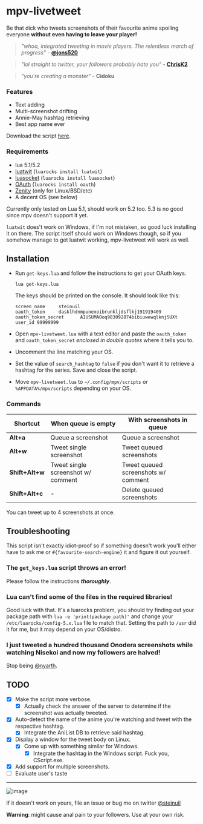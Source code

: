 mpv-livetweet
=============
Be that dick who tweets screenshots of their favourite anime spoiling everyone **without even having to leave your player!**

> *"whoa, integrated tweeting in movie players. The relentless march of progress"* - **[@jons520](https://twitter.com/jons520/status/611668022902697984)**

> *"lol straight to twitter, your followers probably hate you"* - **[ChrisK2](https://github.com/ChrisK2)**

> *"you're creating a monster"* - **Cidoku**

### Features
  * Text adding
  * Multi-screenshot drifting
  * Annie-May hashtag retrieving
  * Best app name ever

Download the script [here](https://github.com/steinuil/mpv-livetweet/archive/text.zip).

### Requirements
  * lua 5.1/5.2
  * [luatwit](https://github.com/darkstalker/LuaTwit) (`luarocks install luatwit`)
  * [luasocket](http://w3.impa.br/~diego/software/luasocket/) (`luarocks install luasocket`)
  * [OAuth](https://github.com/ignacio/LuaOAuth) (`luarocks install oauth`)
  * [Zenity](https://wiki.gnome.org/Projects/Zenity) (only for Linux/BSD/etc)
  * A decent OS (see below)

Currently only tested on Lua 5.1, should work on 5.2 too. 5.3 is no good since mpv doesn't support it yet.

`luatwit` does't work on Windows, if I'm not mistaken, so good luck installing it on there. The script itself should work on Windows though, so if you somehow manage to get luatwit working, mpv-livetweet will work as well.

Installation
------------
  * Run `get-keys.lua` and follow the instructions to get your OAuth keys.

	```
	lua get-keys.lua
	```
	The keys should be printed on the console. It should look like this:

	```
	screen_name     steinuil
	oauth_token     dasklhdnmpunexoibrunkljdsflkj191919409
	oauth_token_secret      AIUSUMAOoq983092874bibiuwewqlknjSUXt
	user_id 99999999
	```
  * Open `mpv-livetweet.lua` with a text editor and paste the `oauth_token` and `oauth_token_secret` *enclosed in double quotes* where it tells you to.
  * Uncomment the line matching your OS.
  * Set the value of `search_hashtag` to `false` if you don't want it to retrieve a hashtag for the series. Save and close the script.
  * Move `mpv-livetweet.lua` to `~/.config/mpv/scripts` or `%APPDATA%/mpv/scripts` depending on your OS.

### Commands
| Shortcut        | When queue is empty                | With screenshots in queue           |
| --------------- | ---------------------------------- | ----------------------------------- |
| **Alt+a**       | Queue a screenshot                 | Queue a screenshot                  |
| **Alt+w**       | Tweet single screenshot            | Tweet queued screenshots            |
| **Shift+Alt+w** | Tweet single screenshot w/ comment | Tweet queued screenshots w/ comment |
| **Shift+Alt+c** | -                                  | Delete queued screenshots           |

You can tweet up to 4 screenshots at once.

Troubleshooting
---------------
This script isn't exactly idiot-proof so if something doesn't work you'll either have to ask me or `#{favourite-search-engine}` it and figure it out yourself.

### The `get_keys.lua` script throws an error!
Please follow the instructions ***thoroughly***.

### Lua can't find some of the files in the required libraries!
Good luck with that. It's a luarocks problem, you should try finding out your package path with `lua -e 'print(package.path)'` and change your `/etc/luarocks/config-5.x.lua` file to match that. Setting the path to `/usr` did it for me, but it may depend on your OS/distro.

### I just tweeted a hundred thousand Onodera screenshots while watching Nisekoi and now my followers are halved!
Stop being [@nyarth](http://twitter.com/nyarth).

TODO
----
  - [X] Make the script more verbose.
    - [X] Actually check the answer of the server to determine if the screenshot was actually tweeted.
  - [X] Auto-detect the name of the anime you're watching and tweet with the respective hashtag.
    - [X] Integrate the AniList DB to retrieve said hashtag.
  - [X] Display a window for the tweet body on Linux.
    - [X] Come up with something similar for Windows.
	  - [X] Integrate the hashtag in the Windows script. Fuck you, CScript.exe.
  - [X] Add support for multiple screenshots.
  - [ ] Evaluate user's taste

----
![image](http://blog.codinghorror.com/content/images/uploads/2007/03/6a0120a85dcdae970b0128776ff992970c-pi.png)

If it doesn't work on yours, file an issue or bug me on twitter [@steinuil](https://twitter.com/steinuil)

**Warning**: might cause anal pain to your followers. Use at your own risk.
